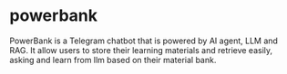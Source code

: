 # powerbank
PowerBank is a Telegram chatbot that is powered by AI agent, LLM and RAG. It allow users to store their learning materials and retrieve easily, asking and learn from llm based on their material bank.
